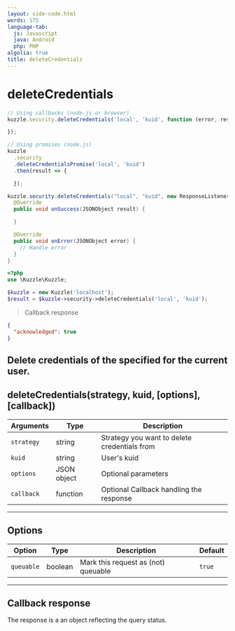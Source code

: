 ```yaml
---
layout: side-code.html
words: 175
language-tab:
  js: Javascript
  java: Android
  php: PHP
algolia: true
title: deleteCredentials
---
```


# deleteCredentials

```js
// Using callbacks (node.js or browser)
kuzzle.security.deleteCredentials('local', 'kuid', function (error, result) {

});

// Using promises (node.js)
kuzzle
  .security
  .deleteCredentialsPromise('local', 'kuid')
  .then(result => {

  });
```

```java
kuzzle.security.deleteCredentials("local", "kuid", new ResponseListener<JSONObject>() {
  @Override
  public void onSuccess(JSONObject result) {

  }

  @Override
  public void onError(JSONObject error) {
    // Handle error
  }
}
```

```php
<?php
use \Kuzzle\Kuzzle;

$kuzzle = new Kuzzle('localhost');
$result = $kuzzle->security->deleteCredentials('local', 'kuid');

```

> Callback response

```json
{
  "acknowledged": true
}
```

Delete credentials of the specified <strategy> for the current user. 
---

## deleteCredentials(strategy, kuid, [options], [callback])

| Arguments | Type | Description
|-----------|------|------------
| `strategy` | string | Strategy you want to delete credentials from
| `kuid` | string | User's kuid
| `options` | JSON object | Optional parameters
| `callback`| function | Optional Callback handling the response

---

## Options

| Option | Type | Description | Default
|--------|------|-------------|---------
| `queuable` | boolean | Mark this request as (not) queuable | `true`

---

## Callback response

The response is a an object reflecting the query status.

